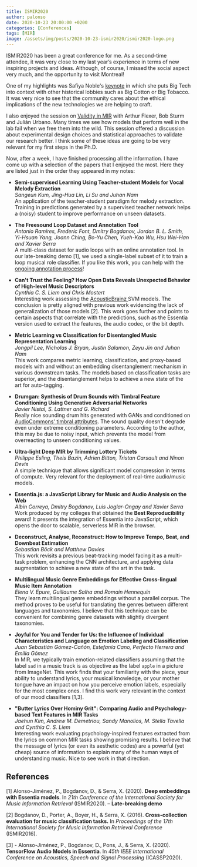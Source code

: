 ```yaml
---
title: ISMIR2020
author: palonso
date: 2020-10-23 20:00:00 +0200
categories: [Conferences]
tags: [MIR]
image: /assets/img/posts/2020-10-23-ismir2020/ismir2020-logo.png
---
```



ISMIR2020 has been a great conference for me. As a second-time attendee, it was very close to my last year’s experience in terms of new inspiring projects and ideas.
Although, of course, I missed the social aspect very much, and the opportunity to visit Montreal!

One of my highlights was Safiya Noble's [keynote](https://www.youtube.com/watch?v=a3LutlLru5k) in which she puts Big Tech into context with other historical lobbies such as Big Cotton or Big Tobacco.
It was very nice to see that the community cares about the ethical implications of the new technologies we are helping to craft.

I also enjoyed the session on [Validity in MIR](https://kth.app.box.com/s/1zgk6vo8aqvttt11uyvlyd9czru4qppd) with Arthur Flexer, Bob Sturm and Julián Urbano. Many times we see how models that perform well in the lab fail when we free them into the wild. This session offered a discussion about experimental design choices and statistical approaches to validate our research better. I think some of these ideas are going to be very relevant for my first steps in the Ph.D.

Now, after a week, I have finished processing all the information.
I have come up with a selection of the papers that I enjoyed the most.
Here they are listed just in the order they appeared in my notes:

- **Semi-supervised Learning Using Teacher-student Models for Vocal Melody Extraction**  
*Sangeun Kum, Jing-Hua Lin, Li Su and Juhan Nam*  
An application of the teacher-student paradigm for melody extraction.
Training in predictions generated by a supervised teacher network helps a (noisy) student to improve performance on unseen datasets.

- **The Freesound Loop Dataset and Annotation Tool**  
*Antonio Ramires, Frederic Font, Dmitry Bogdanov, Jordan B. L. Smith, Yi-Hsuan Yang, Joann Ching, Bo-Yu Chen, Yueh-Kao Wu, Hsu Wei-Han and Xavier Serra*  
A multi-class dataset for audio loops with an online annotation tool.
In our late-breaking demo [1], we used a single-label subset of it to train a loop musical role classifier.
If you like this work, you can help with the [ongoing annotation process](http://mtg.upf.edu/fslannotator/)!

- **Can't Trust the Feeling? How Open Data Reveals Unexpected Behavior of High-level Music Descriptors**  
*Cynthia C. S. Liem and Chris Mostert*  
Interesting work assessing the [AcousticBrainz ](https://acousticbrainz.org/datasets/accuracy) SVM models.
The conclusion is pretty aligned with previous work evidencing the lack of generalization of those models [2].
This work goes further and points to certain aspects that correlate with the predictions, such as the Essentia version used to extract the features, the audio codec, or the bit depth.

- **Metric Learning vs Classification for Disentangled Music Representation Learning**  
*Jongpil Lee, Nicholas J. Bryan, Justin Salamon, Zeyu Jin and Juhan Nam*  
This work compares metric learning, classification, and proxy-based models with and without an embedding disentanglement mechanism in various downstream tasks.
The models based on classification tasks are superior, and the disentanglement helps to achieve a new state of the art for auto-tagging.

- **Drumgan: Synthesis of Drum Sounds with Timbral Feature Conditioning Using Generative Adversarial Networks**  
*Javier Nistal, S. Lattner and G. Richard*  
Really nice sounding drum hits generated with GANs and conditioned on [AudioCommons' timbral attributes](https://www.audiocommons.org/2018/09/05/timbre-sound.html).
The sound quality doesn't degrade even under extreme conditioning parameters.
According to the author, this may be due to noisy input, which prevents the model from overreacting to unseen conditioning values.

- **Ultra-light Deep MIR by Trimming Lottery Tickets**  
*Philippe Esling, Theis Bazin, Adrien Bitton, Tristan Carsault and Ninon Devis*  
A simple technique that allows significant model compression in terms of compute.
Very relevant for the deployment of real-time audio/music models.

- **Essentia.js: a JavaScript Library for Music and Audio Analysis on the Web**  
*Albin Correya, Dmitry Bogdanov, Luis Joglar-Ongay and Xavier Serra*  
Work produced by my colleges that obtained the **Best Reproducibility** award!
It presents the integration of Essentia into JavaScript, which opens the door to scalable, serverless MIR in the browser.

- **Deconstruct, Analyse, Reconstruct: How to Improve Tempo, Beat, and Downbeat Estimation**  
*Sebastian Böck and Matthew Davies*  
This work revisits a previous beat-tracking model facing it as a multi-task problem, enhancing the CNN architecture, and applying data augmentation to achieve a new state of the art in the task.

- **Multilingual Music Genre Embeddings for Effective Cross-lingual Music Item Annotation**  
*Elena V. Epure, Guillaume Salha and Romain Hennequin*  
They learn multilingual genre embeddings without a parallel corpus. The method proves to be useful for translating the genres between different languages and taxonomies. I believe that this technique can be convenient for combining genre datasets with slightly divergent taxonomies.

- **Joyful for You and Tender for Us: the Influence of Individual Characteristics and Language on Emotion Labeling and Classification**  
*Juan Sebastián Gómez-Cañón, Estefanía Cano, Perfecto Herrera and Emilia Gómez*  
 In MIR, we typically train emotion-related classifiers assuming that the label `sad` in a music track is as objective as the label `apple` in a picture from ImageNet. This work finds that your familiarity with the piece, your ability to understand lyrics, your musical knowledge, or your mother tongue have an impact on how you perceive emotion labels, especially for the most complex ones. I find this work very relevant in the context of our mood classifiers [1,3].

- **"Butter Lyrics Over Hominy Grit": Comparing Audio and Psychology-based Text Features in MIR Tasks**  
*Jaehun Kim, Andrew M. Demetriou, Sandy Manolios, M. Stella Tavella and Cynthia C. S. Liem*  
Interesting work evaluating psychology-inspired features extracted from the lyrics on common MIR tasks showing promising results.
I believe that the message of lyrics (or even its aesthetic codes) are a powerful (yet cheap) source of information to explain many of the human ways of understanding music. Nice to see work in that direction.



## References
[1] Alonso-Jiménez, P., Bogdanov, D., & Serra, X. (2020). **Deep embeddings with Essentia models**. In *21th Conference of the International Society for Music Information Retrieval* (ISMIR2020). – **Late-breaking demo**

[2] Bogdanov, D., Porter, A., Boyer, H., & Serra, X. (2016). **Cross-collection evaluation for music classification tasks.** In *Proceedings of the 17th International Society for Music Information Retrieval Conference* (ISMIR2016).


[3] - Alonso-Jiménez, P., Bogdanov, D., Pons, J., & Serra, X. (2020). **TensorFlow Audio Models in Essentia**. In *45th IEEE International Conference on Acoustics, Speech and Signal Processing* (ICASSP2020).
